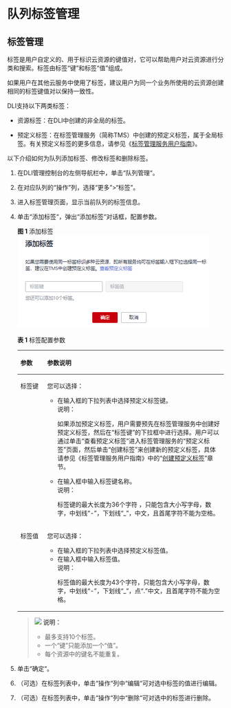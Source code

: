 # 队列标签管理<a name="dli_01_0022"></a>

## 标签管理<a name="section570224151519"></a>

标签是用户自定义的、用于标识云资源的键值对，它可以帮助用户对云资源进行分类和搜索。标签由标签“键”和标签“值”组成。

如果用户在其他云服务中使用了标签，建议用户为同一个业务所使用的云资源创建相同的标签键值对以保持一致性。

DLI支持以下两类标签：

-   资源标签：在DLI中创建的非全局的标签。

-   预定义标签：在标签管理服务（简称TMS）中创建的预定义标签，属于全局标签。有关预定义标签的更多信息，请参见《[标签管理服务用户指南](https://support.huaweicloud.com/usermanual-tms/zh-cn_topic_0056266269.html)》。

以下介绍如何为队列添加标签、修改标签和删除标签。

1.  在DLI管理控制台的左侧导航栏中，单击“队列管理“。
2.  在对应队列的“操作”列，选择“更多”\>“标签”。
3.  进入标签管理页面，显示当前队列的标签信息。
4.  单击“添加标签“，弹出“添加标签“对话框，配置参数。

    **图 1**  添加标签<a name="fig167645142329"></a>  
    ![](figures/添加标签-5.png "添加标签-5")

    **表 1**  标签配置参数

    <a name="table139874691610"></a>
    <table><thead align="left"><tr id="row1640724610160"><th class="cellrowborder" valign="top" width="12.94%" id="mcps1.2.3.1.1"><p id="p17410246121616"><a name="p17410246121616"></a><a name="p17410246121616"></a>参数</p>
    </th>
    <th class="cellrowborder" valign="top" width="87.06%" id="mcps1.2.3.1.2"><p id="p154131746131615"><a name="p154131746131615"></a><a name="p154131746131615"></a>参数说明</p>
    </th>
    </tr>
    </thead>
    <tbody><tr id="row13417154613164"><td class="cellrowborder" valign="top" width="12.94%" headers="mcps1.2.3.1.1 "><p id="p74201346111616"><a name="p74201346111616"></a><a name="p74201346111616"></a>标签键</p>
    </td>
    <td class="cellrowborder" valign="top" width="87.06%" headers="mcps1.2.3.1.2 "><p id="p642018464167"><a name="p642018464167"></a><a name="p642018464167"></a>您可以选择：</p>
    <a name="ul6423144611162"></a><a name="ul6423144611162"></a><ul id="ul6423144611162"><li>在输入框的下拉列表中选择预定义标签键。<div class="note" id="note1342864601617"><a name="note1342864601617"></a><a name="note1342864601617"></a><span class="notetitle"> 说明： </span><div class="notebody"><p id="p14432184619161"><a name="p14432184619161"></a><a name="p14432184619161"></a>如果添加预定义标签，用户需要预先在标签管理服务中创建好预定义标签，然后在<span class="parmname" id="parmname1343324671616"><a name="parmname1343324671616"></a><a name="parmname1343324671616"></a>“标签键”</span>的下拉框中进行选择。用户可以通过单击<span class="uicontrol" id="uicontrol1543514610162"><a name="uicontrol1543514610162"></a><a name="uicontrol1543514610162"></a>“查看预定义标签”</span>进入标签管理服务的<span class="wintitle" id="wintitle154361846181620"><a name="wintitle154361846181620"></a><a name="wintitle154361846181620"></a>“预定义标签”</span>页面，然后单击<span class="uicontrol" id="uicontrol19436246111618"><a name="uicontrol19436246111618"></a><a name="uicontrol19436246111618"></a>“创建标签”</span>来创建新的预定义标签，具体请参见《标签管理服务用户指南》中的“<a href="https://support.huaweicloud.com/usermanual-tms/zh-cn_topic_0144368884.html" target="_blank" rel="noopener noreferrer">创建预定义标签</a>”章节。</p>
    </div></div>
    </li></ul>
    <a name="ul643911462165"></a><a name="ul643911462165"></a><ul id="ul643911462165"><li>在输入框中输入标签键名称。<div class="note" id="note206961611105313"><a name="note206961611105313"></a><a name="note206961611105313"></a><span class="notetitle"> 说明： </span><div class="notebody"><p id="p470371920614"><a name="p470371920614"></a><a name="p470371920614"></a>标签键的最大长度为36个字符 ，只能包含大小写字母，数字，中划线“-”，下划线“_”，中文，且首尾字符不能为空格。</p>
    </div></div>
    </li></ul>
    </td>
    </tr>
    <tr id="row645064691617"><td class="cellrowborder" valign="top" width="12.94%" headers="mcps1.2.3.1.1 "><p id="p345210468163"><a name="p345210468163"></a><a name="p345210468163"></a>标签值</p>
    </td>
    <td class="cellrowborder" valign="top" width="87.06%" headers="mcps1.2.3.1.2 "><p id="p1545619468165"><a name="p1545619468165"></a><a name="p1545619468165"></a>您可以选择：</p>
    <a name="ul1045720469162"></a><a name="ul1045720469162"></a><ul id="ul1045720469162"><li>在输入框的下拉列表中选择预定义标签值。</li><li>在输入框中输入标签值。<div class="note" id="note11572532152719"><a name="note11572532152719"></a><a name="note11572532152719"></a><span class="notetitle"> 说明： </span><div class="notebody"><p id="p19599204419273"><a name="p19599204419273"></a><a name="p19599204419273"></a>标签值的最大长度为43个字符，只能包含大小写字母，数字，中划线“-”，下划线“_”，点“.”中文，且首尾字符不能为空格。</p>
    </div></div>
    </li></ul>
    </td>
    </tr>
    </tbody>
    </table>

    >![](public_sys-resources/icon-note.gif) **说明：** 
    >-   最多支持10个标签。
    >-   一个“键”只能添加一个“值”。
    >-   每个资源中的键名不能重复。

5.  单击“确定“。
6.  （可选）在标签列表中，单击“操作“列中“编辑“可对选中标签的值进行编辑。
7.  （可选）在标签列表中，单击“操作“列中“删除“可对选中的标签进行删除。

